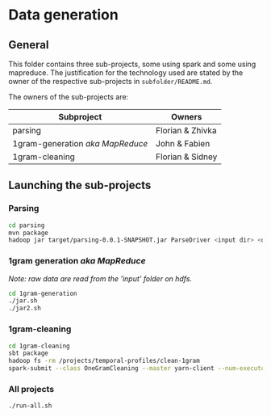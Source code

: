 # Data generation #


## General ##

This folder contains three sub-projects, some using spark and some using
mapreduce. The justification for the technology used are stated by the owner of
the respective sub-projects in ```subfolder/README.md```.

The owners of the sub-projects are:

|            Subproject            |      Owners      |
| -------------------------------- | ---------------- |
| parsing                          | Florian & Zhivka |
| 1gram-generation _aka MapReduce_ | John & Fabien    |
| 1gram-cleaning                   | Florian & Sidney |


## Launching the sub-projects ##

### Parsing
```bash
cd parsing
mvn package
hadoop jar target/parsing-0.0.1-SNAPSHOT.jar ParseDriver <input dir> <output dir>
```

### 1gram generation _aka MapReduce_
_Note: raw data are read from the 'input' folder on hdfs._
```bash
cd 1gram-generation
./jar.sh
./jar2.sh
```

### 1gram-cleaning
```bash
cd 1gram-cleaning
sbt package
hadoop fs -rm /projects/temporal-profiles/clean-1gram
spark-submit --class OneGramCleaning --master yarn-client --num-executors 25 target/scala-2.10/onegramcleaning_2.10-1.0.jar "hdfs:///projects/temporal-profiles/mapReduce/fullOutput2" "hdfs:///projects/temporal-profiles/clean-1gram"
```

### All projects
```bash
./run-all.sh
```
